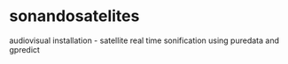 sonandosatelites
================

audiovisual installation - satellite real time sonification using puredata and gpredict
